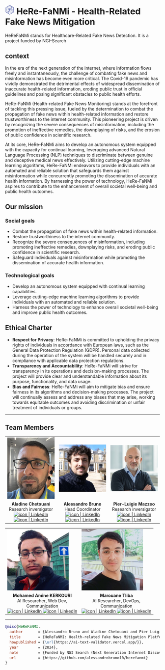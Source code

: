 # <img src="./assests/logo.png" alt="drawing" style="width:30px;"/> HeRe-FaNMi - Health-Related Fake News Mitigation

HeReFaNMi stands for Healthcare-Related Fake News Detection. It is a project funded by NGI-Search

## context 

In the era of the next generation of the internet, where information flows freely and instantaneously, the challenge of combating fake news and misinformation has become even more critical. The Covid-19 pandemic has vividly demonstrated the detrimental effects of widespread dissemination of inaccurate health-related information, eroding public trust in official guidelines and posing significant obstacles to public health efforts.

HeRe-FaNMi (Health-related Fake News Monitoring) stands at the forefront of tackling this pressing issue, fueled by the determination to combat the propagation of fake news within health-related information and restore trustworthiness to the internet community. This pioneering project is driven by recognizing the severe consequences of misinformation, including the promotion of ineffective remedies, the downplaying of risks, and the erosion of public confidence in scientific research.

At its core, HeRe-FaNMi aims to develop an autonomous system equipped with the capacity for continual learning, leveraging advanced Natural Language Processing (NLP) techniques to discriminate between genuine and deceptive medical news effectively. Utilizing cutting-edge machine learning algorithms, HeRe-FaNMi endeavors to provide individuals with an automated and reliable solution that safeguards them against misinformation while concurrently promoting the dissemination of accurate health information. By harnessing the power of technology, HeRe-FaNMi aspires to contribute to the enhancement of overall societal well-being and public health outcomes.

## Our mission

### Social goals 

- Combat the propagation of fake news within health-related information.
- Restore trustworthiness to the internet community.
- Recognize the severe consequences of misinformation, including promoting ineffective remedies, downplaying risks, and eroding public confidence in scientific research.
- Safeguard individuals against misinformation while promoting the dissemination of accurate health information.

### Technological goals
- Develop an autonomous system equipped with continual learning capabilities.
- Leverage cutting-edge machine learning algorithms to provide individuals with an automated and reliable solution.
- Harness the power of technology to enhance overall societal well-being and improve public health outcomes.

## Ethical Charter

- **Respect for Privacy**: HeRe-FaNMi is committed to upholding the privacy rights of individuals in accordance with European laws, such as the General Data Protection Regulation (GDPR). Personal data collected during the operation of the system will be handled securely and in compliance with applicable data protection regulations.
- **Transparency and Accountability**: HeRe-FaNMi will strive for transparency in its operations and decision-making processes. The project will provide clear and understandable information about its purpose, functionality, and data usage.
- **Bias and Fairness**: HeRe-FaNMi will aim to mitigate bias and ensure fairness in its algorithms and decision-making processes. The project will continually assess and address any biases that may arise, working towards equitable outcomes and avoiding discrimination or unfair treatment of individuals or groups.


---

## Team Members 

<link rel="stylesheet" href="https://cdnjs.cloudflare.com/ajax/libs/font-awesome/4.7.0/css/font-awesome.min.css">
<table  class = "center"> 
    <tr>
        <td><img src="./assests/team/aladine.jpeg" alt="drawing" style="width:200px;height:200px;"/></td>
        <td><img src="./assests/team/alessandro.jpeg" alt="drawing" style="width:200px;"/></td>
        <td><img src="./assests/team/Pier-luigie.jpeg" alt="drawing" style="width:200px;"/></td>
    </tr>
    <tr>
        <td style ="text-align: center; vertical-align: middle">    
            <b>Aladine Chetouani</b> <br>
            Research inversigator <br>
            <a href="https://www.linkedin.com/in/aladine-chetouani-2aa66038/">
                <img  src="https://github.com/yushi1007/yushi1007/blob/main/images/linkedin.png"  alt="icon | LinkedIn" width="20px" />
            </a>
            <a href=https://www.researchgate.net/profile/Aladine-Chetouani">
                <img  src="https://user-images.githubusercontent.com/511683/28757557-f82cff1a-7585-11e7-9317-072a838dcca3.png"  alt="icon | LinkedIn" width="25px" />
            </a>
        </td>
        <td style ="text-align: center; vertical-align: middle">    
            <b>Alessandro Bruno</b> <br>
            Head Coordinator<br>
            <a href="https://www.linkedin.com/in/alessandrobrun0/">
                <img  src="https://github.com/yushi1007/yushi1007/blob/main/images/linkedin.png"  alt="icon | LinkedIn" width="20px" />
            </a>
            <a href="https://www.researchgate.net/profile/Alessandro-Bruno-3">
                <img  src="https://user-images.githubusercontent.com/511683/28757557-f82cff1a-7585-11e7-9317-072a838dcca3.png"  alt="icon | LinkedIn" width="25px" />
            </a>
        </td>
        <td style ="text-align: center; vertical-align: middle">    
            <b>Pier-Luigie Mazzeo</b> <br>
            Research inversigator <br>
            <a href="https://www.linkedin.com/in/pmazzeo/">
                <img  src="https://github.com/yushi1007/yushi1007/blob/main/images/linkedin.png"  alt="icon | LinkedIn" width="20px" />
            </a>
            <a href="https://www.researchgate.net/profile/Pier-Luigi-Mazzeo">
                <img  src="https://user-images.githubusercontent.com/511683/28757557-f82cff1a-7585-11e7-9317-072a838dcca3.png"  alt="icon | LinkedIn" width="25px" />
            </a>
        </td>
    </tr>
</table>


<table class = "center" > 
        <tr>
        <td><img src="./assests/team/amine-1.jpeg" alt="drawing" style="width:200px;"/></td>
        <td><img src="./assests/team/marouane-1.jpeg" alt="drawing" style="width:200px;"/></td>
    </tr>
    <tr>
        <td style ="text-align: center; vertical-align: middle">    
            <b>Mohamed Amine KERKOURI</b> <br>
            AI Researcher, Web Dev, <br> Communication<br>
            <a href="https://www.linkedin.com/in/mohamed-amine-kerkouri/">
                <img  src="https://github.com/yushi1007/yushi1007/blob/main/images/linkedin.png"  alt="icon | LinkedIn" width="20px" />
            </a>
            <a href="https://www.researchgate.net/profile/Mohamed-Kerkouri-2">
                <img  src="https://user-images.githubusercontent.com/511683/28757557-f82cff1a-7585-11e7-9317-072a838dcca3.png"  alt="icon | LinkedIn" width="25px" />
            </a>
        </td>
        <td style ="text-align: center; vertical-align: middle">    
            <b>Marouane Tliba</b> <br>
            AI Researcher, DevOps, <br> Communication<br>
            <a href="https://www.linkedin.com/in/mtliba/">
                <img  src="https://github.com/yushi1007/yushi1007/blob/main/images/linkedin.png"  alt="icon | LinkedIn" width="20px" />
            </a>
            <a href="https://www.researchgate.net/profile/Marouane-Tliba">
                <img  src="https://user-images.githubusercontent.com/511683/28757557-f82cff1a-7585-11e7-9317-072a838dcca3.png"  alt="icon | LinkedIn" width="25px" />
            </a>
        </td>
    </tr>
</table>



---

```bibtex
@misc{HeReFaNMI,
  author       = {Alessandro Bruno and Aladine Chetouani and Pier Luigi Mazzeo and Mohamed Amine Kerkouri and Marouane Tliba and Hamdi Abderrehmen and Walid Taib and Abdelali Ichou and Idris Saadallah},
  title        = {HeReFaNMI: Health-related Fake News Mitigation Platform},
  howpublished = {\url{https://ai-text-validator.vercel.app/}},
  year         = {2024},
  note         = {Funded by NGI Search (Next Generation Internet Discovery and Search)},
  url          = {https://github.com/alessandrobruno10/herefanmi}
}
```

